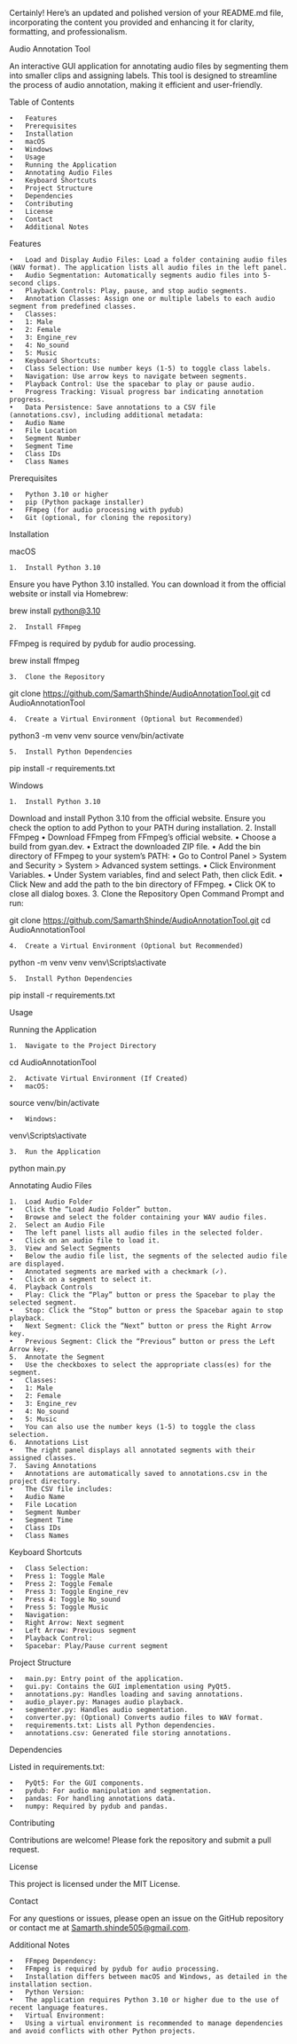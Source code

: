 Certainly! Here’s an updated and polished version of your README.md file, incorporating the content you provided and enhancing it for clarity, formatting, and professionalism.

Audio Annotation Tool

An interactive GUI application for annotating audio files by segmenting them into smaller clips and assigning labels. This tool is designed to streamline the process of audio annotation, making it efficient and user-friendly.

Table of Contents

	•	Features
	•	Prerequisites
	•	Installation
	•	macOS
	•	Windows
	•	Usage
	•	Running the Application
	•	Annotating Audio Files
	•	Keyboard Shortcuts
	•	Project Structure
	•	Dependencies
	•	Contributing
	•	License
	•	Contact
	•	Additional Notes

Features

	•	Load and Display Audio Files: Load a folder containing audio files (WAV format). The application lists all audio files in the left panel.
	•	Audio Segmentation: Automatically segments audio files into 5-second clips.
	•	Playback Controls: Play, pause, and stop audio segments.
	•	Annotation Classes: Assign one or multiple labels to each audio segment from predefined classes.
	•	Classes:
	•	1: Male
	•	2: Female
	•	3: Engine_rev
	•	4: No_sound
	•	5: Music
	•	Keyboard Shortcuts:
	•	Class Selection: Use number keys (1-5) to toggle class labels.
	•	Navigation: Use arrow keys to navigate between segments.
	•	Playback Control: Use the spacebar to play or pause audio.
	•	Progress Tracking: Visual progress bar indicating annotation progress.
	•	Data Persistence: Save annotations to a CSV file (annotations.csv), including additional metadata:
	•	Audio Name
	•	File Location
	•	Segment Number
	•	Segment Time
	•	Class IDs
	•	Class Names

Prerequisites

	•	Python 3.10 or higher
	•	pip (Python package installer)
	•	FFmpeg (for audio processing with pydub)
	•	Git (optional, for cloning the repository)

Installation

macOS

	1.	Install Python 3.10
Ensure you have Python 3.10 installed. You can download it from the official website or install via Homebrew:

brew install python@3.10


	2.	Install FFmpeg
FFmpeg is required by pydub for audio processing.

brew install ffmpeg


	3.	Clone the Repository

git clone https://github.com/SamarthShinde/AudioAnnotationTool.git
cd AudioAnnotationTool


	4.	Create a Virtual Environment (Optional but Recommended)

python3 -m venv venv
source venv/bin/activate


	5.	Install Python Dependencies

pip install -r requirements.txt



Windows

	1.	Install Python 3.10
Download and install Python 3.10 from the official website. Ensure you check the option to add Python to your PATH during installation.
	2.	Install FFmpeg
	•	Download FFmpeg from FFmpeg’s official website.
	•	Choose a build from gyan.dev.
	•	Extract the downloaded ZIP file.
	•	Add the bin directory of FFmpeg to your system’s PATH:
	•	Go to Control Panel > System and Security > System > Advanced system settings.
	•	Click Environment Variables.
	•	Under System variables, find and select Path, then click Edit.
	•	Click New and add the path to the bin directory of FFmpeg.
	•	Click OK to close all dialog boxes.
	3.	Clone the Repository
Open Command Prompt and run:

git clone https://github.com/SamarthShinde/AudioAnnotationTool.git
cd AudioAnnotationTool


	4.	Create a Virtual Environment (Optional but Recommended)

python -m venv venv
venv\Scripts\activate


	5.	Install Python Dependencies

pip install -r requirements.txt



Usage

Running the Application

	1.	Navigate to the Project Directory

cd AudioAnnotationTool


	2.	Activate Virtual Environment (If Created)
	•	macOS:

source venv/bin/activate


	•	Windows:

venv\Scripts\activate


	3.	Run the Application

python main.py



Annotating Audio Files

	1.	Load Audio Folder
	•	Click the “Load Audio Folder” button.
	•	Browse and select the folder containing your WAV audio files.
	2.	Select an Audio File
	•	The left panel lists all audio files in the selected folder.
	•	Click on an audio file to load it.
	3.	View and Select Segments
	•	Below the audio file list, the segments of the selected audio file are displayed.
	•	Annotated segments are marked with a checkmark (✓).
	•	Click on a segment to select it.
	4.	Playback Controls
	•	Play: Click the “Play” button or press the Spacebar to play the selected segment.
	•	Stop: Click the “Stop” button or press the Spacebar again to stop playback.
	•	Next Segment: Click the “Next” button or press the Right Arrow key.
	•	Previous Segment: Click the “Previous” button or press the Left Arrow key.
	5.	Annotate the Segment
	•	Use the checkboxes to select the appropriate class(es) for the segment.
	•	Classes:
	•	1: Male
	•	2: Female
	•	3: Engine_rev
	•	4: No_sound
	•	5: Music
	•	You can also use the number keys (1-5) to toggle the class selection.
	6.	Annotations List
	•	The right panel displays all annotated segments with their assigned classes.
	7.	Saving Annotations
	•	Annotations are automatically saved to annotations.csv in the project directory.
	•	The CSV file includes:
	•	Audio Name
	•	File Location
	•	Segment Number
	•	Segment Time
	•	Class IDs
	•	Class Names

Keyboard Shortcuts

	•	Class Selection:
	•	Press 1: Toggle Male
	•	Press 2: Toggle Female
	•	Press 3: Toggle Engine_rev
	•	Press 4: Toggle No_sound
	•	Press 5: Toggle Music
	•	Navigation:
	•	Right Arrow: Next segment
	•	Left Arrow: Previous segment
	•	Playback Control:
	•	Spacebar: Play/Pause current segment

Project Structure

	•	main.py: Entry point of the application.
	•	gui.py: Contains the GUI implementation using PyQt5.
	•	annotations.py: Handles loading and saving annotations.
	•	audio_player.py: Manages audio playback.
	•	segmenter.py: Handles audio segmentation.
	•	converter.py: (Optional) Converts audio files to WAV format.
	•	requirements.txt: Lists all Python dependencies.
	•	annotations.csv: Generated file storing annotations.

Dependencies

Listed in requirements.txt:

	•	PyQt5: For the GUI components.
	•	pydub: For audio manipulation and segmentation.
	•	pandas: For handling annotations data.
	•	numpy: Required by pydub and pandas.

Contributing

Contributions are welcome! Please fork the repository and submit a pull request.

License

This project is licensed under the MIT License.

Contact

For any questions or issues, please open an issue on the GitHub repository or contact me at Samarth.shinde505@gmail.com.

Additional Notes

	•	FFmpeg Dependency:
	•	FFmpeg is required by pydub for audio processing.
	•	Installation differs between macOS and Windows, as detailed in the installation section.
	•	Python Version:
	•	The application requires Python 3.10 or higher due to the use of recent language features.
	•	Virtual Environment:
	•	Using a virtual environment is recommended to manage dependencies and avoid conflicts with other Python projects.
